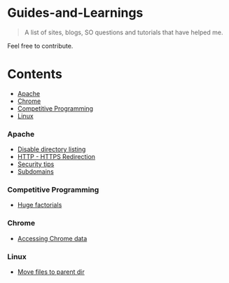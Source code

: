 # Guides-and-Learnings

> A list of sites, blogs, SO questions and tutorials that have helped me.

Feel free to contribute.

Contents
========

* [Apache](#apache)
* [Chrome](#chrome)
* [Competitive Programming](#competitive-programming)
* [Linux](#linux)

### Apache

* [Disable directory listing](http://stackoverflow.com/questions/2530372/how-do-i-disable-directory-browsing)
* [HTTP - HTTPS Redirection](http://stackoverflow.com/questions/16200501/http-to-https-apache-redirection)
* [Security tips](http://www.tecmint.com/apache-security-tips/)
* [Subdomains](http://stackoverflow.com/questions/4203580/creating-subdomains-in-amazon-ec2)

### Competitive Programming

* [Huge factorials](https://discuss.codechef.com/questions/7349/computing-factorials-of-a-huge-number-in-cc-a-tutorial)
### Chrome

* [Accessing Chrome data](http://digital-forensics.sans.org/blog/2010/01/21/google-chrome-forensics/)

### Linux

* [Move files to parent dir](http://stackoverflow.com/questions/20192070/how-to-move-all-files-including-hidden-files-into-parent-directory-via)

